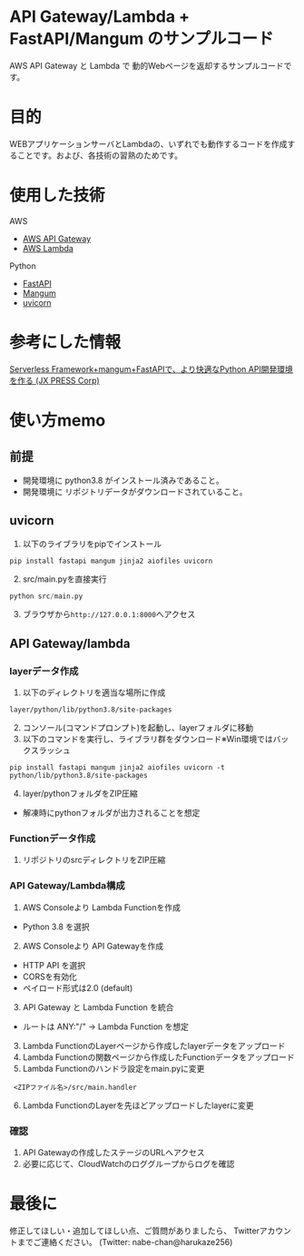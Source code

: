 # API Gateway/Lambda + FastAPI/Mangum のサンプルコード

AWS API Gateway と Lambda で 動的Webページを返却するサンプルコードです。

# 目的

WEBアプリケーションサーバとLambdaの、いずれでも動作するコードを作成することです。および、各技術の習熟のためです。

# 使用した技術

AWS
 - [AWS API Gateway](https://aws.amazon.com/jp/api-gateway/)
 - [AWS Lambda](https://aws.amazon.com/jp/lambda/)

Python
 - [FastAPI](https://github.com/tiangolo/fastapi)
 - [Mangum](https://github.com/jordaneremieff/mangum)
 - [uvicorn](https://www.uvicorn.org/)

# 参考にした情報

[Serverless Framework+mangum+FastAPIで、より快適なPython API開発環境を作る (JX PRESS Corp)](https://tech.jxpress.net/entry/2020/03/29/170000)

# 使い方memo

## 前提

- 開発環境に python3.8 がインストール済みであること。
- 開発環境に リポジトリデータがダウンロードされていること。

## uvicorn

1. 以下のライブラリをpipでインストール
```
pip install fastapi mangum jinja2 aiofiles uvicorn
```
2. src/main.pyを直接実行
```python
python src/main.py
```
3. ブラウザから`http://127.0.0.1:8000`へアクセス

## API Gateway/lambda

### layerデータ作成

1. 以下のディレクトリを適当な場所に作成
```
layer/python/lib/python3.8/site-packages
```
2. コンソール(コマンドプロンプト)を起動し、layerフォルダに移動
3. 以下のコマンドを実行し、ライブラリ群をダウンロード※Win環境ではバックスラッシュ
```
pip install fastapi mangum jinja2 aiofiles uvicorn -t python/lib/python3.8/site-packages
```
4. layer/pythonフォルダをZIP圧縮
 - 解凍時にpythonフォルダが出力されることを想定

### Functionデータ作成
1. リポジトリのsrcディレクトリをZIP圧縮

### API Gateway/Lambda構成

1. AWS Consoleより Lambda Functionを作成
 - Python 3.8 を選択
2. AWS Consoleより API Gatewayを作成
 - HTTP API を選択
 - CORSを有効化
 - ペイロード形式は2.0 (default)
3. API Gateway と Lambda Function を統合
 - ルートは ANY:"/" → Lambda Function を想定
3. Lambda FunctionのLayerページから作成したlayerデータをアップロード
4. Lambda Functionの関数ページから作成したFunctionデータをアップロード
5. Lambda Functionのハンドラ設定をmain.pyに変更
```
 <ZIPファイル名>/src/main.handler
```
6. Lambda FunctionのLayerを先ほどアップロードしたlayerに変更

### 確認

1. API Gatewayの作成したステージのURLへアクセス
2. 必要に応じて、CloudWatchのロググループからログを確認

# 最後に

修正してほしい・追加してほしい点、ご質問がありましたら、
Twitterアカウントまでご連絡ください。
(Twitter: nabe-chan@harukaze256)